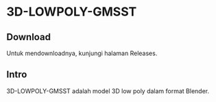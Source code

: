 # 3D-LOWPOLY-GMSST

## Download

Untuk mendownloadnya, kunjungi halaman Releases.

## Intro

3D-LOWPOLY-GMSST adalah model 3D low poly dalam format Blender.
